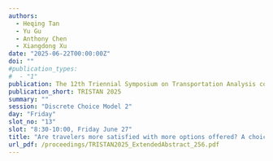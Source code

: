 ```yaml
---
authors:
  - Heqing Tan
  - Yu Gu
  - Anthony Chen
  - Xiangdong Xu
date: "2025-06-22T00:00:00Z"
doi: ""
#publication_types:
#  - "1"
publication: The 12th Triennial Symposium on Transportation Analysis conference
publication_short: TRISTAN 2025
summary: ""
session: "Discrete Choice Model 2"
day: "Friday"
slot_no: "13"
slot: "8:30-10:00, Friday June 27"
title: "Are travelers more satisfied with more options offered? A choice set paradox"
url_pdf: /proceedings/TRISTAN2025_ExtendedAbstract_256.pdf
---
```

